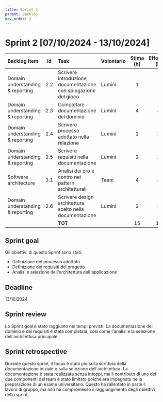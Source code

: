 ```yaml
---
title: Sprint 2
parent: Backlog
nav_order: 2
---
```

# Sprint 2 [07/10/2024 - 13/10/2024]

| Backlog Item                     | Id  | Task                                                           | Volontario | Stima (h) | Effettivo (h) | D1 | D2 | D3 | D4 | D5 | D6 |
|:---------------------------------|:---:|:---------------------------------------------------------------|------------|:---------:|:-------------:|----|----|----|----|----|----|
| Domain understanding & reporting | 2.2 | Scrivere introduzione documentazione con spiegazione del gioco | Lumini     |     1     |       1       | 1  | -  | -  | -  | -  | -  |
| Domain understanding & reporting | 2.3 | Completare documentazione del dominio                          | Lumini     |     4     |       4       | -  | 4  | -  | -  | -  | -  |
| Domain understanding & reporting | 2.4 | Scrivere processo adottato nella relazione                     | Lumini     |     2     |       2       | -  | -  | -  | 2  | -  | -  |
| Domain understanding & reporting | 2.5 | Scrivere requisiti nella documentazione                        | Lumini     |     2     |       2       | -  | -  | -  | -  | 2  | -  |
| Software architecture            | 3.1 | Analisi dei pro e contro nei pattern architetturali            | Team       |     4     |       4       | -  | -  | -  | -  | 4  | -  |
| Domain understanding & reporting | 2.6 | Scrivere design architettura scelto nella documentazione       | Lumini     |     2     |       2       | -  | -  | -  | -  | -  | 2  |
|                                  |     | **TOT**                                                        |            |    15     |      15       | 1  | 4  | -  | 2  | 6  | 2  |

## Sprint goal

Gli obiettivi di questo Sprint sono stati:

* Definizione del processo adottato
* Definizione dei requisiti del progetto
* Analisi e selezione dell'architettura dell'applicazione

## Deadline

13/10/2024

## Sprint review

Lo Sprint goal è stato raggiunto nei tempi previsti. 
La documentazione del dominio e dei requisiti è stata completata, così come l'analisi e la selezione dell'architettura principale.

## Sprint retrospective

Durante questo sprint, il focus è stato più sulla scrittura della documentazione iniziale e sulla selezione dell'architettura.
La documentazione è stata realizzata senza intoppi, ma il contributo di uno dei due componenti del team è stato limitato poiché era impegnato nella preparazione di un esame universitario. Questo ha rallentato in parte il lavoro di gruppo, ma non ha compromesso il raggiungimento degli obiettivi dello sprint.